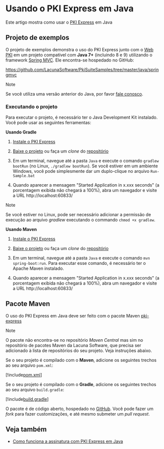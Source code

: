 ﻿# Usando o PKI Express em Java

Este artigo mostra como usar o [PKI Express](../index.md) em Java

## Projeto de exemplos

O projeto de exemplos demonstra o uso do PKI Express junto com o [Web PKI](../../web-pki/index.md)
em um projeto compatível com **Java 7+** (incluindo 8 e 9) utilizando o framework [Spring MVC](http://spring.io/).
Ele encontra-se hospedado no GitHub:

https://github.com/LacunaSoftware/PkiSuiteSamples/tree/master/java/springmvc

> [!NOTE]
> Se você utiliza uma versão anterior do Java, por favor [fale conosco](https://www.lacunasoftware.com/pt/home/purchase).

### Executando o projeto

Para executar o projeto, é necessário ter o Java Development Kit instalado. Você pode usar as seguintes ferramentas:

**Usando Gradle**

1. [Instale o PKI Express](../setup/index.md)

1. [Baixe o projeto](https://github.com/LacunaSoftware/PkiSuiteSamples/archive/master.zip) ou faça um *clone* do [repositório](https://github.com/LacunaSoftware/PkiSuiteSamples.git)

1. Em um terminal, navegue até a pasta `Java` e execute o comando `gradlew bootRun` (no Linux, `./gradlew bootRun`). Se você estiver em um ambiente Windows, você pode simplesmente dar um duplo-clique no arquivo `Run-Sample.bat`

1. Quando aparecer a mensagem "Started Application in x.xxx seconds" (a porcentagem exibida não chegará a 100%), abra um navegador e visite a URL http://localhost:60833/

> [!NOTE]
> Se você estiver no Linux, pode ser necessário adicionar a permissão de execução ao arquivo *gradlew* executando o commando 
`chmod +x gradlew`.

**Usando Maven**

1. [Instale o PKI Express](../setup/index.md)

1. [Baixe o projeto](https://github.com/LacunaSoftware/PkiSuiteSamples/archive/master.zip) ou faça um *clone* do [repositório](https://github.com/LacunaSoftware/PkiSuiteSamples.git)

1. Em um terminal, navegue até a pasta `Java` e execute o comando `mvn spring-boot:run`. Para executar esse comando, é necessário
ter o Apache Maven instalado.

1. Quando aparecer a mensagem "Started Application in x.xxx seconds" (a porcentagem exibida não chegará a 100%), abra um navegador e visite a URL http://localhost:60833/

## Pacote Maven

O uso do PKI Express em Java deve ser feito com o pacote Maven [pki-express](https://search.maven.org/artifact/com.lacunasoftware.pkiexpress/pki-express)

> [!NOTE]
> O pacote não encontra-se no repositório *Maven Central* mas sim no repositório de pacotes Maven da Lacuna Software, que precisa
> ser adicionado à lista de repositórios do seu projeto. Veja instruções abaixo.

Se o seu projeto é compilado com o **Maven**, adicione os seguintes trechos ao seu arquivo `pom.xml`:

[!include[pom.xml](../../../../includes/pki-express/java/maven.md)]

Se o seu projeto é compilado com o **Gradle**, adicione os seguintes trechos ao seu arquivo `build.gradle`:

[!include[build.gradle](../../../../includes/pki-express/java/gradle.md)]

O pacote é de código aberto, hospedado no [GitHub](https://github.com/LacunaSoftware/PkiExpressJava). Você pode fazer um *fork* para fazer
customizações, e até mesmo submeter um *pull request*.

## Veja também

* [Como funciona a assinatura com PKI Express em Java](how-it-works.md)
